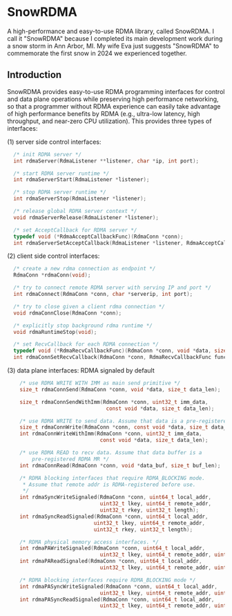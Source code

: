 # SnowRDMA
A high-performance and easy-to-use RDMA library, called SnowRDMA. 
I call it "SnowRDMA" because I completed its main development work during 
a snow storm in Ann Arbor, MI. My wife Eva just suggests "SnowRDMA" to 
commemorate the first snow in 2024 we experienced together.

## Introduction

SnowRDMA provides easy-to-use RDMA programming interfaces for control
and data plane operations while preserving high performance networking,
so that a programmer without RDMA experience can easily take advantage
of high performance benefits by RDMA (e.g., ultra-low latency, high
throughput, and near-zero CPU utilization). This provides three types of
interfaces:

(1) server side control interfaces:
```c
  /* init RDMA server */
  int rdmaServer(RdmaListener **listener, char *ip, int port);

  /* start RDMA server runtime */
  int rdmaServerStart(RdmaListener *listener);

  /* stop RDMA server runtime */
  int rdmaServerStop(RdmaListener *listener);

  /* release global RDMA server context */
  void rdmaServerRelease(RdmaListener *listener);

  /* set AcceptCallback for RDMA server */
  typedef void (*RdmaAcceptCallbackFunc)(RdmaConn *conn);
  int rdmaServerSetAcceptCallback(RdmaListener *listener, RdmaAcceptCallbackFunc func);

```

(2) client side control interfaces:
```c
  /* create a new rdma connection as endpoint */
  RdmaConn *rdmaConn(void);

  /* try to connect remote RDMA server with serving IP and port */
  int rdmaConnect(RdmaConn *conn, char *serverip, int port);

  /* try to close given a client rdma connection */
  void rdmaConnClose(RdmaConn *conn);

  /* explicitly stop background rdma runtime */
  void rdmaRuntimeStop(void);

  /* set RecvCallback for each RDMA connection */
  typedef void (*RdmaRecvCallbackFunc)(RdmaConn *conn, void *data, size_t data_len);
  int rdmaConnSetRecvCallback(RdmaConn *conn, RdmaRecvCallbackFunc func);
```

(3) data plane interfaces: RDMA signaled by default
```c
    /* use RDMA WRITE WITH IMM as main send primitive */
    size_t rdmaConnSend(RdmaConn *conn, void *data, size_t data_len);

    size_t rdmaConnSendWithImm(RdmaConn *conn, uint32_t imm_data,
                                const void *data, size_t data_len);

    /* use RDMA WRITE to send data. Assume that data is a pre-registered RDMA MR */
    size_t rdmaConnWrite(RdmaConn *conn, const void *data, size_t data_len);
    int rdmaConnWriteWithImm(RdmaConn *conn, uint32_t imm_data,
                              const void *data, size_t data_len);

    /* use RDMA READ to recv data. Assume that data buffer is a
        pre-registered RDMA MR */
    int rdmaConnRead(RdmaConn *conn, void *data_buf, size_t buf_len);

    /* RDMA blocking interfaces that require RDMA_BLOCKING mode.
     * Assume that remote addr is RDMA-registered before use.
     */
    int rdmaSyncWriteSignaled(RdmaConn *conn, uint64_t local_addr,
                              uint32_t lkey, uint64_t remote_addr, 
                              uint32_t rkey, uint32_t length);
    int rdmaSyncReadSignaled(RdmaConn *conn, uint64_t local_addr,
                            uint32_t lkey, uint64_t remote_addr, 
                            uint32_t rkey, uint32_t length);

    /* RDMA physical memory access interfaces. */
    int rdmaPAWriteSignaled(RdmaConn *conn, uint64_t local_addr,
                              uint32_t lkey, uint64_t remote_addr, uint32_t length);
    int rdmaPAReadSignaled(RdmaConn *conn, uint64_t local_addr,
                              uint32_t lkey, uint64_t remote_addr, uint32_t length);

    /* RDMA blocking interfaces require RDMA_BLOCKING mode */
    int rdmaPASyncWriteSignaled(RdmaConn *conn, uint64_t local_addr,
                              uint32_t lkey, uint64_t remote_addr, uint32_t length);
    int rdmaPASyncReadSignaled(RdmaConn *conn, uint64_t local_addr,
                              uint32_t lkey, uint64_t remote_addr, uint32_t length);
```
